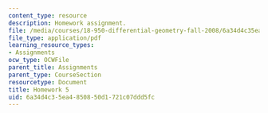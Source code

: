 ```yaml
---
content_type: resource
description: Homework assignment.
file: /media/courses/18-950-differential-geometry-fall-2008/6a34d4c35ea4850850d1721c07ddd5fc_homework5.pdf
file_type: application/pdf
learning_resource_types:
- Assignments
ocw_type: OCWFile
parent_title: Assignments
parent_type: CourseSection
resourcetype: Document
title: Homework 5
uid: 6a34d4c3-5ea4-8508-50d1-721c07ddd5fc
---
```

